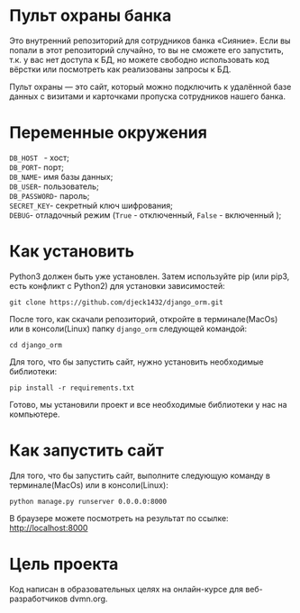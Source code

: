 # Пульт охраны банка
Это внутренний репозиторий для сотрудников банка «Сияние». Если вы попали в этот репозиторий случайно, то вы не сможете его запустить, т.к. у вас нет доступа к БД, но можете свободно использовать код вёрстки или посмотреть как реализованы запросы к БД.

Пульт охраны — это сайт, который можно подключить к удалённой базе данных с визитами и карточками пропуска сотрудников нашего банка.

# Переменные окружения 

 ```DB_HOST ``` - хост;
<br>
 ```DB_PORT```- порт;
<br>
 ```DB_NAME```-  имя базы данных;
<br>
 ```DB_USER```- пользователь;
<br>
 ```DB_PASSWORD```- пароль;
<br>
 ```SECRET_KEY```- секретный ключ шифрования;
<br>
 ```DEBUG```- отладочный режим (```True``` - отключенный, ```False``` - включенный );

# Как установить

Python3 должен быть уже установлен. Затем используйте pip (или pip3, есть конфликт с Python2) для установки зависимостей:<br>

``` git clone https://github.com/djeck1432/django_orm.git ```

После того, как скачали репозиторий, откройте в терминале(MacOs) или в консоли(Linux) папку ```django_orm``` следующей командой:<br>

```cd django_orm```

Для того, что бы запустить сайт, нужно установить необходимые библиотеки:<br>

```pip install -r requirements.txt ```

Готово, мы установили проект и все необходимые библиотеки у нас на компьютере.

# Как запустить сайт 

Для того, что бы запустить сайт, выполните следующую команду в терминале(MacOs) или в консоли(Linux):<br>

```python manage.py runserver 0.0.0.0:8000 ```

В браузере можете посмотреть на результат по ссылке: <a href="http://localhost:8000">http://localhost:8000</a>


# Цель проекта

Код написан в образовательных целях на онлайн-курсе для веб-разработчиков dvmn.org.
